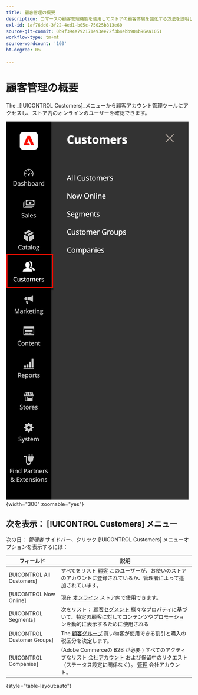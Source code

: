 ```yaml
---
title: 顧客管理の概要
description: コマースの顧客管理機能を使用してストアの顧客体験を強化する方法を説明します。
exl-id: 1af76dd0-3f22-4ed1-b05c-75025b813e60
source-git-commit: 0b9f394a792171e93ee72f3b4ebb904b96ea1051
workflow-type: tm+mt
source-wordcount: '160'
ht-degree: 0%

---
```


# 顧客管理の概要

The _[!UICONTROL Customers]_メニューから顧客アカウント管理ツールにアクセスし、ストア内のオンラインのユーザーを確認できます。

![顧客メニュー](assets/admin-menu-customers.png){width="300" zoomable="yes"}

## 次を表示： [!UICONTROL Customers] メニュー

次の日： _管理者_ サイドバー、クリック [!UICONTROL Customers] メニューオプションを表示するには：

| フィールド | 説明 |
|---|---|
| [!UICONTROL All Customers] | すべてをリスト [顧客](../customers/customers-all.md) このユーザーが、お使いのストアのアカウントに登録されているか、管理者によって追加されています。 |
| [!UICONTROL Now Online] | 現在 [オンライン](../customers/now-online.md) ストア内で使用できます。 |
| [!UICONTROL Segments] | 次をリスト： [顧客セグメント](../customers/customer-segments.md) 様々なプロパティに基づいて、特定の顧客に対してコンテンツやプロモーションを動的に表示するために使用される |
| [!UICONTROL Customer Groups] | The [顧客グループ](../customers/customer-groups.md) 買い物客が使用できる割引と購入の税区分を決定します。 |
| [!UICONTROL Companies] | (Adobe Commerceの B2B が必要 ) すべてのアクティブなリスト [会社アカウント](../b2b/account-companies.md) および保留中のリクエスト（ステータス設定に関係なく）。 [管理](../b2b/account-company-manage.md) 会社アカウント。 |

{style="table-layout:auto"}
